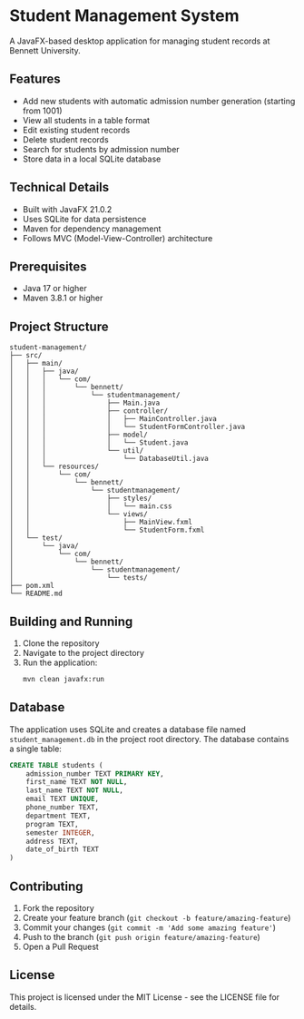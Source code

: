 # Student Management System

A JavaFX-based desktop application for managing student records at Bennett University.

## Features

- Add new students with automatic admission number generation (starting from 1001)
- View all students in a table format
- Edit existing student records
- Delete student records
- Search for students by admission number
- Store data in a local SQLite database

## Technical Details

- Built with JavaFX 21.0.2
- Uses SQLite for data persistence
- Maven for dependency management
- Follows MVC (Model-View-Controller) architecture

## Prerequisites

- Java 17 or higher
- Maven 3.8.1 or higher

## Project Structure

```
student-management/
├── src/
│   ├── main/
│   │   ├── java/
│   │   │   └── com/
│   │   │       └── bennett/
│   │   │           └── studentmanagement/
│   │   │               ├── Main.java
│   │   │               ├── controller/
│   │   │               │   ├── MainController.java
│   │   │               │   └── StudentFormController.java
│   │   │               ├── model/
│   │   │               │   └── Student.java
│   │   │               └── util/
│   │   │                   └── DatabaseUtil.java
│   │   └── resources/
│   │       └── com/
│   │           └── bennett/
│   │               └── studentmanagement/
│   │                   ├── styles/
│   │                   │   └── main.css
│   │                   └── views/
│   │                       ├── MainView.fxml
│   │                       └── StudentForm.fxml
│   └── test/
│       └── java/
│           └── com/
│               └── bennett/
│                   └── studentmanagement/
│                       └── tests/
├── pom.xml
└── README.md
```

## Building and Running

1. Clone the repository
2. Navigate to the project directory
3. Run the application:
   ```bash
   mvn clean javafx:run
   ```

## Database

The application uses SQLite and creates a database file named `student_management.db` in the project root directory. The database contains a single table:

```sql
CREATE TABLE students (
    admission_number TEXT PRIMARY KEY,
    first_name TEXT NOT NULL,
    last_name TEXT NOT NULL,
    email TEXT UNIQUE,
    phone_number TEXT,
    department TEXT,
    program TEXT,
    semester INTEGER,
    address TEXT,
    date_of_birth TEXT
)
```

## Contributing

1. Fork the repository
2. Create your feature branch (`git checkout -b feature/amazing-feature`)
3. Commit your changes (`git commit -m 'Add some amazing feature'`)
4. Push to the branch (`git push origin feature/amazing-feature`)
5. Open a Pull Request

## License

This project is licensed under the MIT License - see the LICENSE file for details. 